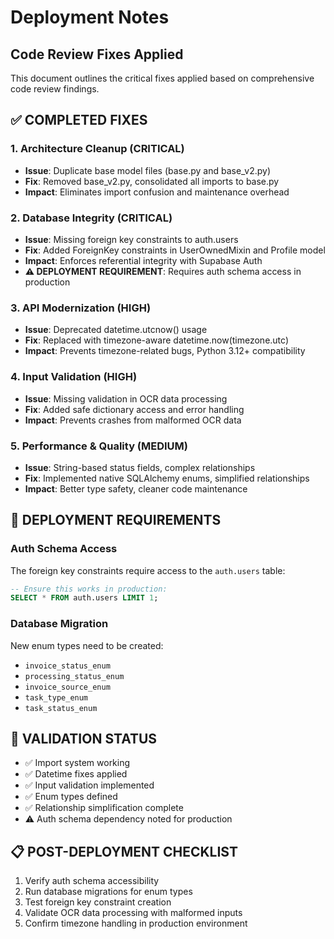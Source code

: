 # Deployment Notes

## Code Review Fixes Applied

This document outlines the critical fixes applied based on comprehensive code review findings.

## ✅ COMPLETED FIXES

### 1. Architecture Cleanup (CRITICAL)
- **Issue**: Duplicate base model files (base.py and base_v2.py)
- **Fix**: Removed base_v2.py, consolidated all imports to base.py
- **Impact**: Eliminates import confusion and maintenance overhead

### 2. Database Integrity (CRITICAL) 
- **Issue**: Missing foreign key constraints to auth.users
- **Fix**: Added ForeignKey constraints in UserOwnedMixin and Profile model
- **Impact**: Enforces referential integrity with Supabase Auth
- **⚠️ DEPLOYMENT REQUIREMENT**: Requires auth schema access in production

### 3. API Modernization (HIGH)
- **Issue**: Deprecated datetime.utcnow() usage
- **Fix**: Replaced with timezone-aware datetime.now(timezone.utc)
- **Impact**: Prevents timezone-related bugs, Python 3.12+ compatibility

### 4. Input Validation (HIGH)
- **Issue**: Missing validation in OCR data processing
- **Fix**: Added safe dictionary access and error handling
- **Impact**: Prevents crashes from malformed OCR data

### 5. Performance & Quality (MEDIUM)
- **Issue**: String-based status fields, complex relationships
- **Fix**: Implemented native SQLAlchemy enums, simplified relationships
- **Impact**: Better type safety, cleaner code maintenance

## 🚨 DEPLOYMENT REQUIREMENTS

### Auth Schema Access
The foreign key constraints require access to the `auth.users` table:
```sql
-- Ensure this works in production:
SELECT * FROM auth.users LIMIT 1;
```

### Database Migration
New enum types need to be created:
- `invoice_status_enum`
- `processing_status_enum` 
- `invoice_source_enum`
- `task_type_enum`
- `task_status_enum`

## 🧪 VALIDATION STATUS

- ✅ Import system working
- ✅ Datetime fixes applied
- ✅ Input validation implemented
- ✅ Enum types defined
- ✅ Relationship simplification complete
- ⚠️ Auth schema dependency noted for production

## 📋 POST-DEPLOYMENT CHECKLIST

1. Verify auth schema accessibility
2. Run database migrations for enum types
3. Test foreign key constraint creation
4. Validate OCR data processing with malformed inputs
5. Confirm timezone handling in production environment